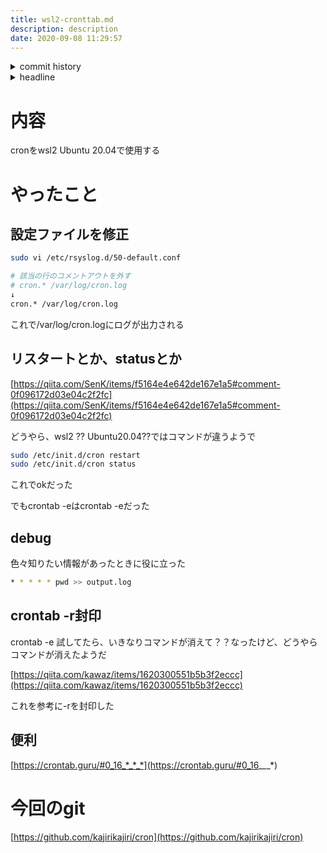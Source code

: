 ```yaml
---
title: wsl2-cronttab.md
description: description
date: 2020-09-08 11:29:57
---
```

<!-- history area start -->
<details><summary>commit history</summary><div><ol>
<li>2020/09/08 11:27:19 4c27f23</li>
<li>2020/09/06 20:21:03 472c35d</li>
</ol></div></details>
<!-- history area end -->
<!-- toc area start -->
<details><summary>headline</summary><div>
<!-- START doctoc generated TOC please keep comment here to allow auto update -->
<!-- DON'T EDIT THIS SECTION, INSTEAD RE-RUN doctoc TO UPDATE -->


- [内容](#%E5%86%85%E5%AE%B9)
- [やったこと](#%E3%82%84%E3%81%A3%E3%81%9F%E3%81%93%E3%81%A8)
  - [設定ファイルを修正](#%E8%A8%AD%E5%AE%9A%E3%83%95%E3%82%A1%E3%82%A4%E3%83%AB%E3%82%92%E4%BF%AE%E6%AD%A3)
  - [リスタートとか、statusとか](#%E3%83%AA%E3%82%B9%E3%82%BF%E3%83%BC%E3%83%88%E3%81%A8%E3%81%8Bstatus%E3%81%A8%E3%81%8B)
  - [debug](#debug)
  - [crontab -r封印](#crontab--r%E5%B0%81%E5%8D%B0)
  - [便利](#%E4%BE%BF%E5%88%A9)
- [今回のgit](#%E4%BB%8A%E5%9B%9E%E3%81%AEgit)

<!-- END doctoc generated TOC please keep comment here to allow auto update -->

</div></details>

<!-- toc area end -->
# 内容
cronをwsl2 Ubuntu 20.04で使用する

# やったこと
## 設定ファイルを修正

```bash
sudo vi /etc/rsyslog.d/50-default.conf
```

```bash
# 該当の行のコメントアウトを外す
# cron.* /var/log/cron.log
↓
cron.* /var/log/cron.log
```

これで/var/log/cron.logにログが出力される

## リスタートとか、statusとか
[https://qiita.com/SenK/items/f5164e4e642de167e1a5#comment-0f096172d03e04c2f2fc](https://qiita.com/SenK/items/f5164e4e642de167e1a5#comment-0f096172d03e04c2f2fc)

どうやら、wsl2 ?? Ubuntu20.04??ではコマンドが違うようで

```bash
sudo /etc/init.d/cron restart
sudo /etc/init.d/cron status
```

これでokだった

でもcrontab -eはcrontab -eだった

## debug
色々知りたい情報があったときに役に立った

```bash
* * * * * pwd >> output.log
```

## crontab -r封印
crontab -e 試してたら、いきなりコマンドが消えて？？なったけど、どうやらコマンドが消えたようだ

[https://qiita.com/kawaz/items/1620300551b5b3f2eccc](https://qiita.com/kawaz/items/1620300551b5b3f2eccc)

これを参考に-rを封印した

## 便利
[https://crontab.guru/#0_16_*_*_*](https://crontab.guru/#0_16_*_*_*)

# 今回のgit
[https://github.com/kajirikajiri/cron](https://github.com/kajirikajiri/cron)
